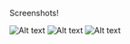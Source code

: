 Screenshots!

![Alt text](/Media/1.png?raw=true "")
![Alt text](/Media/2.png?raw=true "")
![Alt text](/Media/3.png?raw=true "")
